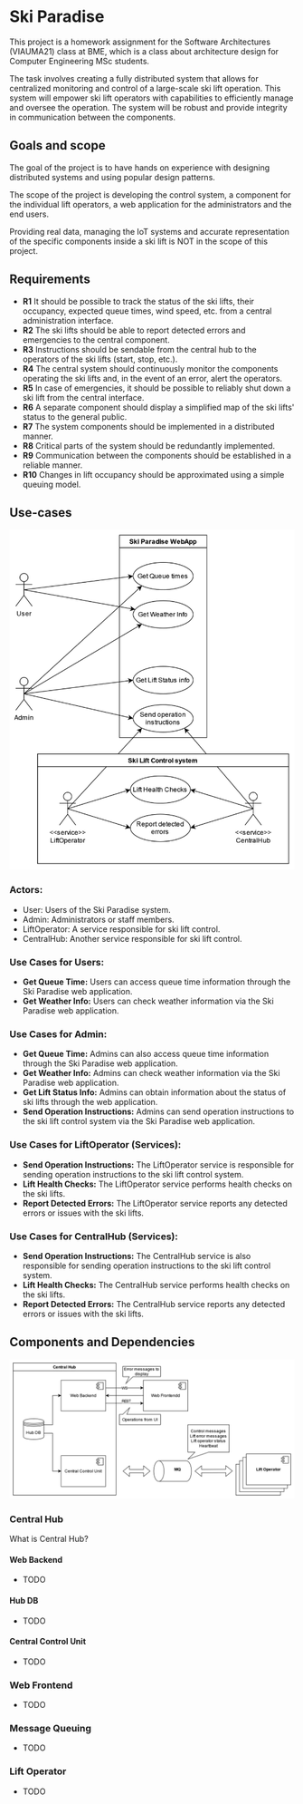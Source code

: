 # Ski Paradise

This project is a homework assignment for the Software Architectures (VIAUMA21) class at BME, which is a class about architecture design for Computer Engineering MSc students.

The task involves creating a fully distributed system that allows for centralized monitoring and control of a large-scale ski lift operation. This system will empower ski lift operators with capabilities to efficiently manage and oversee the operation. The system will be robust and provide integrity in communication between the components.

## Goals and scope

The goal of the project is to have hands on experience with designing distributed systems and using popular design patterns. 

The scope of the project is developing the control system, a component for the individual lift operators, a web application for the administrators and the end users.

Providing real data, managing the IoT systems and accurate representation of the specific components inside a ski lift is NOT in the scope of this project. 

## Requirements

- **R1** It should be possible to track the status of the ski lifts, their occupancy, expected queue times, wind speed, etc. from a central administration interface.
- **R2** The ski lifts should be able to report detected errors and emergencies to the central component.
- **R3** Instructions should be sendable from the central hub to the operators of the ski lifts (start, stop, etc.).
- **R4** The central system should continuously monitor the components operating the ski lifts and, in the event of an error, alert the operators.
- **R5** In case of emergencies, it should be possible to reliably shut down a ski lift from the central interface.
- **R6** A separate component should display a simplified map of the ski lifts' status to the general public.
- **R7** The system components should be implemented in a distributed manner.
- **R8** Critical parts of the system should be redundantly implemented.
- **R9** Communication between the components should be established in a reliable manner.
- **R10** Changes in lift occupancy should be approximated using a simple queuing model.

## Use-cases
![Use case diagram](doc/diagrams/png/use_case_diagram.png)
### Actors:
- User: Users of the Ski Paradise system.
- Admin: Administrators or staff members.
- LiftOperator: A service responsible for ski lift control.
- CentralHub: Another service responsible for ski lift control.

### Use Cases for Users:
- **Get Queue Time:** Users can access queue time information through the Ski Paradise web application.
- **Get Weather Info:** Users can check weather information via the Ski Paradise web application.

### Use Cases for Admin:
- **Get Queue Time:** Admins can also access queue time information through the Ski Paradise web application.
- **Get Weather Info:** Admins can check weather information via the Ski Paradise web application.
- **Get Lift Status Info:** Admins can obtain information about the status of ski lifts through the web application.
- **Send Operation Instructions:** Admins can send operation instructions to the ski lift control system via the Ski Paradise web application.

### Use Cases for LiftOperator (Services):
- **Send Operation Instructions:** The LiftOperator service is responsible for sending operation instructions to the ski lift control system.
- **Lift Health Checks:** The LiftOperator service performs health checks on the ski lifts.
- **Report Detected Errors:** The LiftOperator service reports any detected errors or issues with the ski lifts.

### Use Cases for CentralHub (Services):
- **Send Operation Instructions:** The CentralHub service is also responsible for sending operation instructions to the ski lift control system.
- **Lift Health Checks:** The CentralHub service performs health checks on the ski lifts.
- **Report Detected Errors:** The CentralHub service reports any detected errors or issues with the ski lifts.

## Components and Dependencies
![Component diagram](doc/diagrams/png/ski_paradise_components.png)
### Central Hub
What is Central Hub?
#### Web Backend
- TODO  
#### Hub DB
  - TODO  
#### Central Control Unit
  - TODO
 
### Web Frontend
- TODO

### Message Queuing
- TODO

### Lift Operator
- TODO
